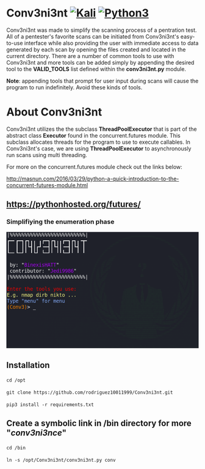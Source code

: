 # Conv3ni3nt [![Kali](https://img.shields.io/badge/-Kali-informational)](https://www.kali.org/) [![Python3](https://img.shields.io/badge/-Python3-yellow)](https://www.python.org/)

Conv3ni3nt was made to simplify the scanning process of a pentration test. All of a pentester's favorite scans can be initiated from Conv3ni3nt's easy-to-use interface while also providing the user with immediate access to data generated by each scan by opening the files created and located in the current directory. There are a number of common tools to use with Conv3ni3nt and more tools can be added simply by appending the desired tool to the **VALID_TOOLS** list defined within the **conv3ni3nt.py** module. 

**Note**: appending tools that prompt for user input during scans will cause the program to run indefinitely. Avoid these kinds of tools.
# About Conv3ni3nt
Conv3ni3nt utilizes the the subclass **ThreadPoolExecutor** that is part of the abstract class **Executor** found in the concurrent.futures module. This subclass allocates threads for the program to use to execute callables. In Conv3ni3nt's case, we are using **ThreadPoolExecutor** to asynchronously run scans using multi threading.  

For more on the concurrent.futures module check out the links below:

http://masnun.com/2016/03/29/python-a-quick-introduction-to-the-concurrent-futures-module.html

https://pythonhosted.org/futures/
------------------------------------------------------------------------------------------------------------------------------------

### Simplifiying the enumeration phase
![Interface](images/conv3ni3nt.png)
## Installation
```
cd /opt

git clone https://github.com/rodriguez10011999/Conv3ni3nt.git

pip3 install -r requirements.txt
```
## Create a symbolic link in /bin directory for more "_conv3ni3nce_"
```
cd /bin

ln -s /opt/Conv3ni3nt/conv3ni3nt.py conv
```
